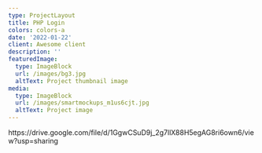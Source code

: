```yaml
---
type: ProjectLayout
title: PHP Login
colors: colors-a
date: '2022-01-22'
client: Awesome client
description: ''
featuredImage:
  type: ImageBlock
  url: /images/bg3.jpg
  altText: Project thumbnail image
media:
  type: ImageBlock
  url: /images/smartmockups_m1us6cjt.jpg
  altText: Project image
---
```

https\://drive.google.com/file/d/1GgwCSuD9j\_2g7llX88H5egAG8ri6own6/view?usp=sharing

